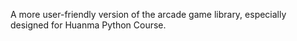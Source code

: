A more user-friendly version of the arcade game library, especially designed for Huanma Python Course.